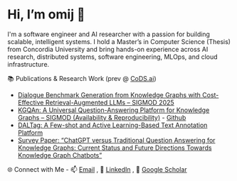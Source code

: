 <h1 align="left">Hi, I’m omij 👋</h1>
<p align="left">
  I'm a software engineer and AI researcher with a passion for building scalable, intelligent systems. I hold a Master’s in Computer Science (Thesis) from Concordia University and bring hands-on experience across AI research, distributed systems, software engineering, MLOps, and cloud infrastructure.
</p>



📚 Publications & Research Work (prev @ [CoDS.ai](http://cods.ai/))

- [Dialogue Benchmark Generation from Knowledge Graphs with Cost-Effective Retrieval-Augmented LLMs – SIGMOD 2025](https://dl.acm.org/doi/10.1145/3709681)
- [KGQAn: A Universal Question-Answering Platform for Knowledge Graphs – SIGMOD (Availability & Reproducibility)](https://dl.acm.org/doi/10.1145/3588911) - [Github](https://github.com/CoDS-GCS/KGQAn)
- [DALTag: A Few-shot and Active Learning-Based Text Annotation Platform](https://gitfront.io/r/user1/FrkHwpKqLA3y/DalTag/)
- [Survey Paper: “ChatGPT versus Traditional Question Answering for Knowledge Graphs: Current Status and Future Directions Towards Knowledge Graph Chatbots”](https://arxiv.org/abs/2302.06466)


🌐 Connect with Me - 📫 [Email](mailto:omij@duck.com) , 💼 [LinkedIn](https://www.linkedin.com/in/omij-mangukiya/)  , 🔬 [Google Scholar](https://scholar.google.com/citations?user=ViYe_AwAAAAJ&hl=en&oi=ao)  

